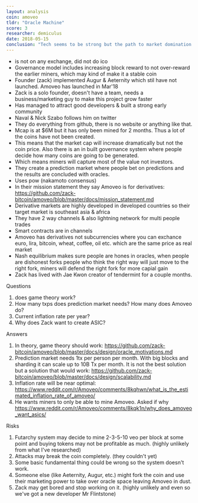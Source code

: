 ```yaml
---
layout: analysis
coin: amoveo
tldr: "Oracle Machine"
score: 3
researcher: demiculus
date: 2018-05-15
conclusion: "Tech seems to be strong but the path to market domination is not clear. Zack(founder) has some ideas here: https://www.reddit.com/r/Amoveo/comments/8j91ik/good_tech_but_what_is_the_path_to_market/ so we need to watch & see how it evolves.\nI believe it will increase in price as people discover this gem. Could easily get to top 100 and probably top 30 on coinmarketcap.com."
---
```


- is not on any exchange, did not do ico
- Governance model includes increasing block reward to not over-reward the earlier miners, which may kind of make it a stable coin
- Founder (zack) implemented Augur & Aeternity which stil have not launched. Amoveo has launched in Mar'18
- Zack is a solo founder, doesn't have a team, needs a business/marketing guy to make this project grow faster
- Has managed to attract good developers & built a strong early community
- Naval & Nick Szabo follows him on twitter
- They do everything from github, there is no website or anything like that.
- Mcap is at $6M but it has only been mined for 2 months. Thus a lot of the coins have not been created.
- This means that the market cap will increase dramatically but not the coin price. Also there is an in built governance system where people decide how many coins are going to be generated.
- Which means miners will capture most of the value not investors.
- They create a prediction market where people bet on predictions and the results are concluded with oracles.
- Uses pow (nakamoto consensus)
- In their mission statement they say Amoveo is for derivatives: https://github.com/zack-bitcoin/amoveo/blob/master/docs/mission_statement.md
- Derivative markets are highly developed in developed countries so their target market is southeast asia & africa
- They have 2 way channels & also lightning network for multi people trades
- Smart contracts are in channels
- Amoveo has derivatives not subcurrencies where you can exchance euro, lira, bitcoin, wheat, coffee, oil etc. which are the same price as real market
- Nash equilibrium makes sure people are hones in oracles, when people are dishonest forks people who think the right way will just move to the right fork, miners will defend the right fork for more capial gain
- Zack has lived with Jae Kwon creator of tendermint for a couple months.

Questions

1. does game theory work?
2. How many txps does prediction market needs? How many does Amoveo do?
3. Current inflation rate per year?
4. Why does Zack want to create ASIC?

Answers

1. In theory, game theory should work: https://github.com/zack-bitcoin/amoveo/blob/master/docs/design/oracle_motivations.md
2. Prediction market needs 1tx per person per month. With big blocks and sharding it can scale up to 10B Tx per month. It is not the best solution but a solution that would work: https://github.com/zack-bitcoin/amoveo/blob/master/docs/design/scalability.md
3. Inflation rate will be near optimal: https://www.reddit.com/r/Amoveo/comments/8kqhwn/what_is_the_estimated_inflation_rate_of_amoveo/
4. He wants miners to only be able to mine Amoveo. Asked if why https://www.reddit.com/r/Amoveo/comments/8kqk1n/why_does_amoveo_want_asics/

Risks

1. Futarchy system may decide to mine 2-3-5-10 veo per block at some point and buying tokens may not be profitable as much. (highly unlikely from what I've researched)
2. Attacks may break the coin completely. (they couldn't yet)
3. Some basic fundamental thing could be wrong so the system doesn't work.
4. Someone else (like Aeternity, Augur, etc.) might fork the coin and use their marketing power to take over oracle space leaving Amoveo in dust.
5. Zack may get bored and stop working on it. (highly unlikely and even so we've got a new developer Mr Flintstone)
